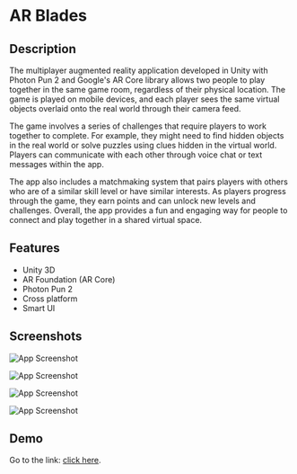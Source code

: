 
# AR Blades




## Description

The multiplayer augmented reality application developed in Unity with Photon Pun 2 and Google's AR Core library allows two people to play together in the same game room, regardless of their physical location. The game is played on mobile devices, and each player sees the same virtual objects overlaid onto the real world through their camera feed.

The game involves a series of challenges that require players to work together to complete. For example, they might need to find hidden objects in the real world or solve puzzles using clues hidden in the virtual world. Players can communicate with each other through voice chat or text messages within the app.

The app also includes a matchmaking system that pairs players with others who are of a similar skill level or have similar interests. As players progress through the game, they earn points and can unlock new levels and challenges. Overall, the app provides a fun and engaging way for people to connect and play together in a shared virtual space.
## Features

- Unity 3D
- AR Foundation (AR Core)
- Photon Pun 2
- Cross platform
- Smart UI


## Screenshots

![App Screenshot](https://drive.google.com/file/d/1GGDDaX4V_E5-9O5_YPV_4d920KDnkcf_/view?usp=sharing/468x300?text=App+Screenshot+Here)

![App Screenshot](https://drive.google.com/file/d/1fWGWBqjk_XQeseliboj1uaiBB0aCAUp5/view?usp=sharing/468x300?text=App+Screenshot+Here)

![App Screenshot](https://drive.google.com/file/d/1BIwbO2z6rU18ENYkDWIHG0t8ISQBSb0Q/view?usp=sharing/468x300?text=App+Screenshot+Here)

![App Screenshot](https://drive.google.com/file/d/1B2qYe937DHuP7PdgBeq2ZG39kWhJO3TZ/view?usp=sharing/468x300?text=App+Screenshot+Here)


## Demo

Go to the link: [click here](https://drive.google.com/file/d/1tF8ypc29rI4LNkHtCDGbGBqyfn8CI4W1/view?usp=sharing).

